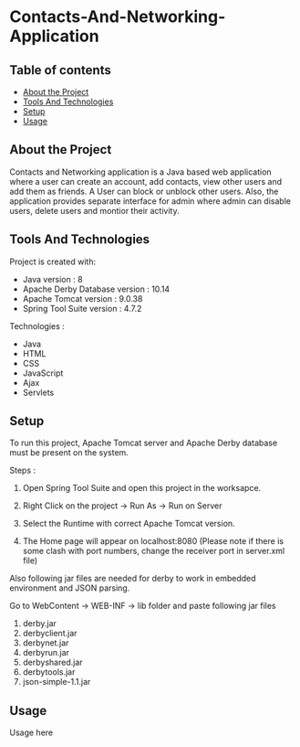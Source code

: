 # Contacts-And-Networking-Application

## Table of contents
* [About the Project](#about-the-project)
* [Tools And Technologies](#tools-and-technologies)
* [Setup](#setup)
* [Usage](#usage)


## About the Project
 Contacts and Networking application is a Java based web application where a user can create an account, add contacts, view other users and add them as friends. A User can block
 or unblock other users. Also, the application provides separate interface for admin where admin can disable users, delete users and montior their activity.
	
## Tools And Technologies
Project is created with:
* Java version : 8
* Apache Derby Database version : 10.14
* Apache Tomcat version : 9.0.38
* Spring Tool Suite version : 4.7.2

Technologies : 
* Java
* HTML
* CSS
* JavaScript
* Ajax
* Servlets
	
## Setup
To run this project, Apache Tomcat server and Apache Derby database must be present on the system.

Steps :
1) Open Spring Tool Suite and open this project in the worksapce.

2) Right Click on the project -> Run As -> Run on Server

3) Select the Runtime with correct Apache Tomcat version.

4) The Home page will appear on localhost:8080
(Please note if there is some clash with port numbers, change the receiver port in server.xml file)

Also following jar files are needed for derby to work in embedded environment and JSON parsing.

Go to WebContent -> WEB-INF -> lib folder and paste following jar files 
1) derby.jar
2) derbyclient.jar
3) derbynet.jar
4) derbyrun.jar
5) derbyshared.jar
6) derbytools.jar
7) json-simple-1.1.jar

## Usage
Usage here
